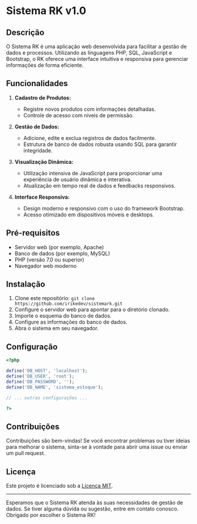 # Sistema RK v1.0

## Descrição

O Sistema RK é uma aplicação web desenvolvida para facilitar a gestão de dados e processos. Utilizando as linguagens PHP, SQL, JavaScript e Bootstrap, o RK oferece uma interface intuitiva e responsiva para gerenciar informações de forma eficiente.

## Funcionalidades

1. **Cadastro de Produtos:**
   - Registre novos produtos com informações        detalhadas.
   - Controle de acesso com níveis de permissão.

2. **Gestão de Dados:**
   - Adicione, edite e exclua registros de dados facilmente.
   - Estrutura de banco de dados robusta usando SQL para garantir integridade.

3. **Visualização Dinâmica:**
   - Utilização intensiva de JavaScript para proporcionar uma experiência de usuário dinâmica e interativa.
   - Atualização em tempo real de dados e feedbacks responsivos.

4. **Interface Responsiva:**
   - Design moderno e responsivo com o uso do framework Bootstrap.
   - Acesso otimizado em dispositivos móveis e desktops.

## Pré-requisitos

- Servidor web (por exemplo, Apache)
- Banco de dados (por exemplo, MySQL)
- PHP (versão 7.0 ou superior)
- Navegador web moderno

## Instalação

1. Clone este repositório: `git clone https://github.com/irikedev/sistemark.git`
2. Configure o servidor web para apontar para o diretório clonado.
3. Importe o esquema do banco de dados.
4. Configure as informações do banco de dados.
5. Abra o sistema em seu navegador.

## Configuração

```php
<?php

define('DB_HOST', 'localhost');
define('DB_USER', 'root');
define('DB_PASSWORD', '');
define('DB_NAME', 'sistema_estoque');

// ... outras configurações ...

?>
```

## Contribuições

Contribuições são bem-vindas! Se você encontrar problemas ou tiver ideias para melhorar o sistema, sinta-se à vontade para abrir uma issue ou enviar um pull request.

## Licença

Este projeto é licenciado sob a [Licença MIT](LICENSE).

---

Esperamos que o Sistema RK atenda às suas necessidades de gestão de dados. Se tiver alguma dúvida ou sugestão, entre em contato conosco. Obrigado por escolher o Sistema RK!
```
